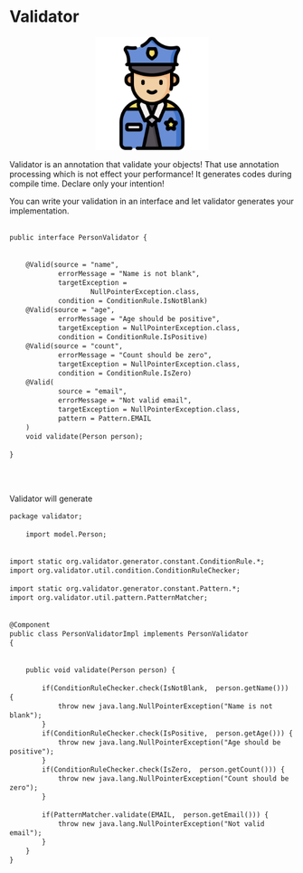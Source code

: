 # Validator 

<p align="center">
<img src="./validator.svg" width="200">
 </p>

Validator is an annotation that validate your objects! That use annotation processing which is not effect your performance! It generates codes during compile time.
Declare only your intention!


You can write your validation in an interface and let validator generates your implementation.
```

public interface PersonValidator {


    @Valid(source = "name",
            errorMessage = "Name is not blank",
            targetException =
                    NullPointerException.class,
            condition = ConditionRule.IsNotBlank)
    @Valid(source = "age",
            errorMessage = "Age should be positive",
            targetException = NullPointerException.class,
            condition = ConditionRule.IsPositive)
    @Valid(source = "count",
            errorMessage = "Count should be zero",
            targetException = NullPointerException.class,
            condition = ConditionRule.IsZero)
    @Valid(
            source = "email",
            errorMessage = "Not valid email",
            targetException = NullPointerException.class,
            pattern = Pattern.EMAIL
    )
    void validate(Person person);

}


            
```


Validator will generate


```
package validator;

    import model.Person;


import static org.validator.generator.constant.ConditionRule.*;
import org.validator.util.condition.ConditionRuleChecker;

import static org.validator.generator.constant.Pattern.*;
import org.validator.util.pattern.PatternMatcher;


@Component
public class PersonValidatorImpl implements PersonValidator
{


    public void validate(Person person) {

        if(ConditionRuleChecker.check(IsNotBlank,  person.getName())) {
            throw new java.lang.NullPointerException("Name is not blank");
        }
        if(ConditionRuleChecker.check(IsPositive,  person.getAge())) {
            throw new java.lang.NullPointerException("Age should be positive");
        }
        if(ConditionRuleChecker.check(IsZero,  person.getCount())) {
            throw new java.lang.NullPointerException("Count should be zero");
        }

        if(PatternMatcher.validate(EMAIL,  person.getEmail())) {
            throw new java.lang.NullPointerException("Not valid email");
        }
    }
}

```
